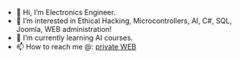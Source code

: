 - 👋 Hi, I’m Electronics Engineer.
- 👀 I’m interested in Ethical Hacking, Microcontrollers, AI, C#, SQL, Joomla, WEB administration! 
- 🌱 I’m currently learning AI courses.
- 📫 How to reach me @: [private WEB](https://ver-tera.org/)

<!---
Engineer194/Engineer194 is a ✨ special ✨ repository because its `README.md` (this file) appears on your GitHub profile.
You can click the Preview link to take a look at your changes.
--->
